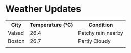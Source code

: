 # Weather Updates

<!-- WEATHER-UPDATE-START -->
<table><tr><th>City</th><th>Temperature (°C)</th><th>Condition</th></tr><tr><td>Valsad</td><td>26.4</td><td>Patchy rain nearby</td></tr><tr><td>Boston</td><td>26.7</td><td>Partly Cloudy</td></tr><tr><td></td><td></td><td></td></tr></table>
<!-- WEATHER-UPDATE-END -->

